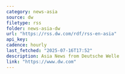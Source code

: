 ```yaml
---
category: news-asia
source: dw
filetype: rss
folder: news-asia-dw
url: "https://rss.dw.com/rdf/rss-en-asia"
api_key: 
cadence: hourly
last_fetched: "2025-07-16T17:52"
description: Asia News from Deutsche Welle
link: "https://www.dw.com"
---
```

